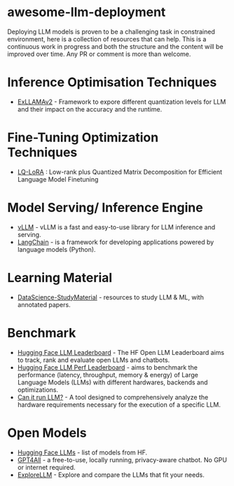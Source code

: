# awesome-llm-deployment
Deploying LLM models is proven to be a challenging task in constrained environment, here is a collection of resources that can help.
This is a continuous work in progress and both the structure and the content will be improved over time. Any PR or comment is more than welcome.

# Inference Optimisation Techniques
- [ExLLAMAv2](https://github.com/turboderp/exllamav2) - Framework to expore different quantization levels for LLM and their impact on the accuracy and the runtime.

# Fine-Tuning Optimization Techniques
- [LQ-LoRA](https://github.com/hanguo97/lq-lora) : Low-rank plus Quantized Matrix Decomposition for Efficient Language Model Finetuning 

# Model Serving/ Inference Engine
- [vLLM](https://github.com/vllm-project/vllm) - vLLM is a fast and easy-to-use library for LLM inference and serving.
- [LangChain](https://python.langchain.com/docs/get_started/introduction) - is a framework for developing applications powered by language models (Python).

# Learning Material
- [DataScience-StudyMaterial](https://github.com/deshwalmahesh/DataScience-StudyMaterial/tree/main) - resources to study LLM & ML, with annotated papers.

# Benchmark
- [Hugging Face LLM Leaderboard](https://huggingface.co/spaces/HuggingFaceH4/open_llm_leaderboard) - The HF Open LLM Leaderboard aims to track, rank and evaluate open LLMs and chatbots.
- [Hugging Face LLM Perf Leaderboard](https://huggingface.co/spaces/optimum/llm-perf-leaderboard) - aims to benchmark the performance (latency, throughput, memory & energy) of Large Language Models (LLMs) with different hardwares, backends and optimizations.
- [Can it run LLM?](https://huggingface.co/spaces/Vokturz/can-it-run-llm) - A tool designed to comprehensively analyze the hardware requirements necessary for the execution of a specific LLM.

# Open Models
- [Hugging Face LLMs](https://huggingface.co/models?other=LLM) - list of models from HF.
- [GPT4All](https://gpt4all.io/index.html) - a free-to-use, locally running, privacy-aware chatbot. No GPU or internet required.
- [ExploreLLM](https://llm.extractum.io) - Explore and compare the LLMs that fit your needs.

